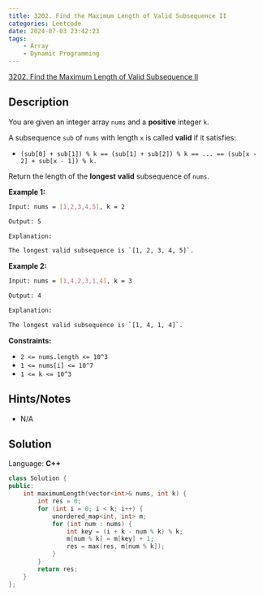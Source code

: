 ```yaml
---
title: 3202. Find the Maximum Length of Valid Subsequence II
categories: Leetcode
date: 2024-07-03 23:42:23
tags:
    - Array
    - Dynamic Programming
---
```


[3202. Find the Maximum Length of Valid Subsequence II](https://leetcode.com/problems/find-the-maximum-length-of-valid-subsequence-ii/description/)

## Description

You are given an integer array `nums` and a **positive** integer `k`.

A subsequence `sub` of `nums` with length `x` is called **valid** if it satisfies:

- `(sub[0] + sub[1]) % k == (sub[1] + sub[2]) % k == ... == (sub[x - 2] + sub[x - 1]) % k.`

Return the length of the **longest**  **valid**  subsequence of `nums`.

**Example 1:**

```bash
Input: nums = [1,2,3,4,5], k = 2

Output: 5

Explanation:

The longest valid subsequence is `[1, 2, 3, 4, 5]`.
```

**Example 2:**

```bash
Input: nums = [1,4,2,3,1,4], k = 3

Output: 4

Explanation:

The longest valid subsequence is `[1, 4, 1, 4]`.
```

**Constraints:**

- `2 <= nums.length <= 10^3`
- `1 <= nums[i] <= 10^7`
- `1 <= k <= 10^3`

## Hints/Notes

- N/A

## Solution

Language: **C++**

```C++
class Solution {
public:
    int maximumLength(vector<int>& nums, int k) {
        int res = 0;
        for (int i = 0; i < k; i++) {
            unordered_map<int, int> m;
            for (int num : nums) {
                int key = (i + k - num % k) % k;
                m[num % k] = m[key] + 1;
                res = max(res, m[num % k]);
            }
        }
        return res;
    }
};
```
